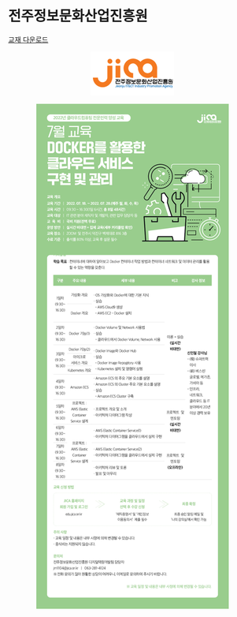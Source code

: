 # 전주정보문화산업진흥원

[교재 다운로드](https://icshin-jica.s3.ap-northeast-2.amazonaws.com/2022/02.Docker%E1%84%85%E1%85%B3%E1%86%AF+%E1%84%92%E1%85%AA%E1%86%AF%E1%84%8B%E1%85%AD%E1%86%BC%E1%84%92%E1%85%A1%E1%86%AB+%E1%84%8F%E1%85%B3%E1%86%AF%E1%84%85%E1%85%A1%E1%84%8B%E1%85%AE%E1%84%83%E1%85%B3+%E1%84%89%E1%85%A5%E1%84%87%E1%85%B5%E1%84%89%E1%85%B3+%E1%84%80%E1%85%AE%E1%84%92%E1%85%A7%E1%86%AB+%E1%84%86%E1%85%B5%E1%86%BE+%E1%84%80%E1%85%AA%E1%86%AB%E1%84%85%E1%85%B5/PDF.zip)

<p align="center"><img src="jica-logo.png"></p>

<p align="center"><img src="docker-course.jpg"></p>

<!--
<details>
<summary>Docker를 활용한 클라우드 서비스 구현 및 관리</summary>
<div markdown="1">

<p align="center"><img src="thumb.course-docker.jpg"></p>

<p align="center"><img src="docker-course.jpg"></p>

</div>
</details>
-->